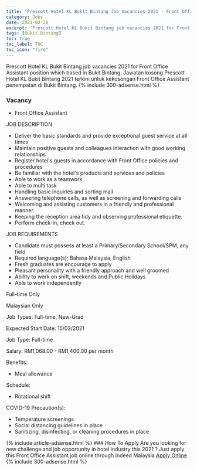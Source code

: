```yaml
---
title: "Prescott Hotel KL Bukit Bintang Job Vacancies 2021 - Front Office Assistant" 
category: Jobs 
date: 2021-02-28 
excerpt: "Prescott Hotel KL Bukit Bintang job vacancies 2021 for Front Office Assistant position which based in Bukit Bintang. Jawatan kosong Prescott Hotel KL Bukit Bintang 2021 terkini untuk kekosongan Front Office Assistant penempatan di Bukit Bintang" 
tags: [Bukit Bintang] 
toc: true 
toc_label: TOC 
toc_icon: "fire" 
--- 
```


Prescott Hotel KL Bukit Bintang job vacancies 2021 for Front Office Assistant position which based in Bukit Bintang. Jawatan kosong Prescott Hotel KL Bukit Bintang 2021 terkini untuk kekosongan Front Office Assistant penempatan di Bukit Bintang. 
{% include 300-adsense.html %} 
### Vacancy 
- Front Office Assistant 
<div><p>JOB DESCRIPTION</p><ul><li>Deliver the basic standards and provide exceptional guest service at all times</li><li>Maintain positive guests and colleagues interaction with good working relationships</li><li>Register hotel's guests in accordance with Front Office policies and procedures</li><li>Be familiar with the hotel's products and services and policies</li><li>Able to work as a teamwork</li><li>Able to multi task</li><li>Handling basic inquiries and sorting mail</li><li>Answering telephone calls, as well as screening and forwarding calls</li><li>Welcoming and assisting customers in a friendly and professional manner.</li><li>Keeping the reception area tidy and observing professional etiquette.</li><li>Perform check-in, check out.</li></ul><p>JOB REQUIREMENTS</p><ul><li>Candidate must possess at least a Primary/Secondary School/SPM, any field</li><li>Required language(s); Bahasa Malaysia, English</li><li>Fresh graduates are encourage to apply</li><li>Pleasant personality with a friendly approach and well groomed</li><li>Ability to work on shift, weekends and Public Holidays</li><li>Able to work independently</li></ul><p>Full-time Only</p><p>Malaysian Only</p><p>Job Types: Full-time, New-Grad</p><p>Expected Start Date: 15/03/2021</p><p>Job Type: Full-time</p><p>Salary: RM1,068.00 - RM1,400.00 per month</p><p>Benefits:</p><ul><li>Meal allowance</li></ul><p>Schedule:</p><ul><li>Rotational shift</li></ul><p>COVID-19 Precaution(s):</p><ul><li>Temperature screenings</li><li>Social distancing guidelines in place</li><li>Sanitizing, disinfecting, or cleaning procedures in place</li></ul></div> 
{% include article-adsense.html %} 
### How To Apply 
Are you looking for new challenge and job opportunity in hotel industry this 2021 ?
Just apply this Front Office Assistant job online through Indeed Malaysia 
<a href="https://malaysia.indeed.com/viewjob?jk=2ceba184a5f59119" class="btn btn--info" target="_blank" rel="nofollow noopenner">Apply Online</a> 
{% include 300-adsense.html %} 